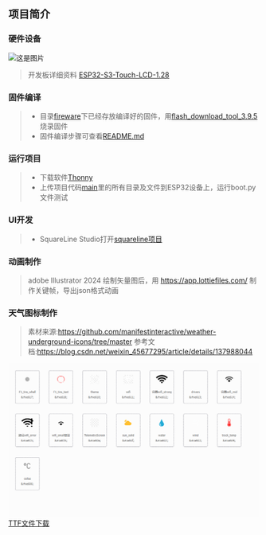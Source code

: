 ## 项目简介

### 硬件设备
![这是图片](https://www.waveshare.net/photo/development-board/ESP32-S3-Touch-LCD-1.28-B/ESP32-S3-Touch-LCD-1.28-B-1.jpg)
>开发板详细资料 [ESP32-S3-Touch-LCD-1.28](https://www.waveshare.net/wiki/ESP32-S3-Touch-LCD-1.28)
### 固件编译
>- 目录[fireware](./fireware)下已经存放编译好的固件，用[flash_download_tool_3.9.5](https://www.espressif.com/sites/default/files/tools/flash_download_tool_3.9.5.zip)烧录固件
>- 固件编译步骤可查看[README.md](./fireware/README.md)
### 运行项目
>- 下载软件[Thonny](https://objects.githubusercontent.com/github-production-release-asset-2e65be/163728962/ac488763-b0bb-4412-9dec-757bde673849?X-Amz-Algorithm=AWS4-HMAC-SHA256&X-Amz-Credential=releaseassetproduction%2F20240531%2Fus-east-1%2Fs3%2Faws4_request&X-Amz-Date=20240531T100214Z&X-Amz-Expires=300&X-Amz-Signature=4bdeef57906a6cdbc2b380348c2df3219d4b4620098a0d72873a712a3b0679ac&X-Amz-SignedHeaders=host&actor_id=69035246&key_id=0&repo_id=163728962&response-content-disposition=attachment%3B%20filename%3Dthonny-4.1.4.exe&response-content-type=application%2Foctet-stream)
>- 上传项目代码[main](./main)里的所有目录及文件到ESP32设备上，运行boot.py文件测试
### UI开发
>- SquareLine Studio打开[squareline项目](./squareline)
### 动画制作
>adobe Illustrator 2024 绘制矢量图后，用 https://app.lottiefiles.com/ 制作关键帧，导出json格式动画
### 天气图标制作
>素材来源:https://github.com/manifestinteractive/weather-underground-icons/tree/master
>参考文档:https://blog.csdn.net/weixin_45677295/article/details/137988044

![这是图片](./design/icons.png)
[TTF文件下载](./design/iconfont.ttf)